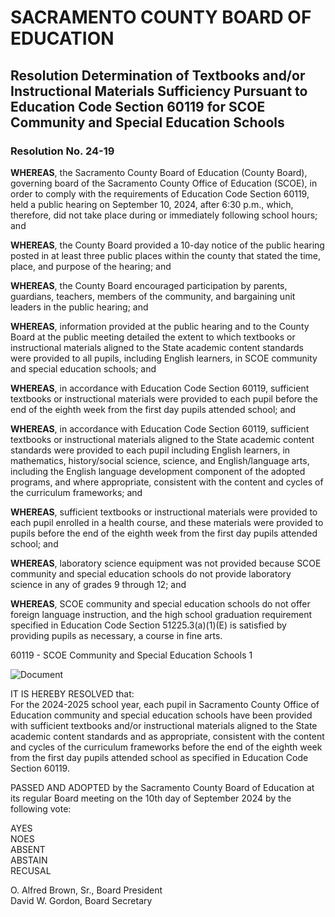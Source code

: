 <!-- Page 1 -->
# SACRAMENTO COUNTY BOARD OF EDUCATION

## Resolution Determination of Textbooks and/or Instructional Materials Sufficiency Pursuant to Education Code Section 60119 for SCOE Community and Special Education Schools

### Resolution No. 24-19

**WHEREAS**, the Sacramento County Board of Education (County Board), governing board of the Sacramento County Office of Education (SCOE), in order to comply with the requirements of Education Code Section 60119, held a public hearing on September 10, 2024, after 6:30 p.m., which, therefore, did not take place during or immediately following school hours; and

**WHEREAS**, the County Board provided a 10-day notice of the public hearing posted in at least three public places within the county that stated the time, place, and purpose of the hearing; and

**WHEREAS**, the County Board encouraged participation by parents, guardians, teachers, members of the community, and bargaining unit leaders in the public hearing; and

**WHEREAS**, information provided at the public hearing and to the County Board at the public meeting detailed the extent to which textbooks or instructional materials aligned to the State academic content standards were provided to all pupils, including English learners, in SCOE community and special education schools; and

**WHEREAS**, in accordance with Education Code Section 60119, sufficient textbooks or instructional materials were provided to each pupil before the end of the eighth week from the first day pupils attended school; and

**WHEREAS**, in accordance with Education Code Section 60119, sufficient textbooks or instructional materials aligned to the State academic content standards were provided to each pupil including English learners, in mathematics, history/social science, science, and English/language arts, including the English language development component of the adopted programs, and where appropriate, consistent with the content and cycles of the curriculum frameworks; and

**WHEREAS**, sufficient textbooks or instructional materials were provided to each pupil enrolled in a health course, and these materials were provided to pupils before the end of the eighth week from the first day pupils attended school; and

**WHEREAS**, laboratory science equipment was not provided because SCOE community and special education schools do not provide laboratory science in any of grades 9 through 12; and

**WHEREAS**, SCOE community and special education schools do not offer foreign language instruction, and the high school graduation requirement specified in Education Code Section 51225.3(a)(1)(E) is satisfied by providing pupils as necessary, a course in fine arts. 

60119 - SCOE Community and Special Education Schools 1
<!-- Page 2 -->
![Document](https://via.placeholder.com/768x993.png?text=IT+IS+HEREBY+RESOLVED+that%3A+For+the+2024-2025+school+year%2C+each+pupil+in+Sacramento+County+Office+of+Education+community+and+special+education+schools+have+been+provided+with+sufficient+textbooks+and%2For+instructional+materials+aligned+to+the+State+academic+content+standards+and+as+appropriate%2C+consistent+with+the+content+and+cycles+of+the+curriculum+frameworks+before+the+end+of+the+eighth+week+from+the+first+day+pupils+attended+school+as+specified+in+Education+Code+Section+60119.+PASSED+AND+ADOPTED+by+the+Sacramento+County+Board+of+Education+at+its+regular+Board+meeting+on+the+10th+day+of+September+2024+by+the+following+vote%3A+AYES+NOES+ABSENT+ABSTAIN+RECUSAL+O.+Alfred+Brown%2C+Sr.%2C+Board+President+David+W.+Gordon%2C+Board+Secretary)  

IT IS HEREBY RESOLVED that:  
For the 2024-2025 school year, each pupil in Sacramento County Office of Education community and special education schools have been provided with sufficient textbooks and/or instructional materials aligned to the State academic content standards and as appropriate, consistent with the content and cycles of the curriculum frameworks before the end of the eighth week from the first day pupils attended school as specified in Education Code Section 60119.  

PASSED AND ADOPTED by the Sacramento County Board of Education at its regular Board meeting on the 10th day of September 2024 by the following vote:  

AYES  
NOES  
ABSENT  
ABSTAIN  
RECUSAL  

O. Alfred Brown, Sr., Board President  
David W. Gordon, Board Secretary  
